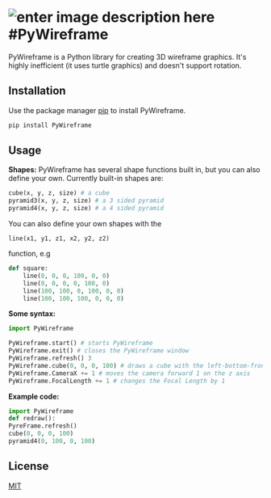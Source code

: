 ﻿ 
![enter image description here](https://lh3.googleusercontent.com/XQoxcWLR4Fi8OXt22lIu_TESMA3kzHFIWOjiNFOfJ5uqOzXTDPdyYKhBB800oZ8HxcHfeOCBjOxO=s50)  #PyWireframe  
========================================

PyWireframe is a Python library for creating 3D wireframe graphics. It's highly inefficient (it uses turtle graphics) and doesn't support rotation.

## Installation

Use the package manager [pip](https://pip.pypa.io/en/stable/) to install PyWireframe.

```bash
pip install PyWireframe
```

## Usage


**Shapes:**
PyWireframe has several shape functions built in, but you can also define your own. Currently built-in shapes are:
```Python
cube(x, y, z, size) # a cube
pyramid3(x, y, z, size) # a 3 sided pyramid
pyramid4(x, y, z, size) # a 4 sided pyramid
```
You can also define your own shapes with the 

    line(x1, y1, z1, x2, y2, z2)
function, e.g

```python
def square:
	line(0, 0, 0, 100, 0, 0)
	line(0, 0, 0, 0, 100, 0)
	line(100, 100, 0, 100, 0, 0)
	line(100, 100, 100, 0, 0, 0)
```

**Some syntax:**
```python
import PyWireframe

PyWireframe.start() # starts PyWireframe
PyWireframe.exit() # closes the PyWireframe window
PyWireframe.refresh() 3
PyWireframe.cube(0, 0, 0, 100) # draws a cube with the left-bottom-front corner is at 0, 0, 0 and size 100
PyWireframe.CameraX += 1 # moves the camera forward 1 on the z axis
PyWireframe.FocalLength += 1 # changes the Focal Length by 1
```

**Example code:**
```python
import PyWireframe
def redraw(): 
PyreFrame.refresh() 
cube(0, 0, 0, 100) 
pyramid4(0, 100, 0, 100)
```

## License
[MIT](https://choosealicense.com/licenses/mit/)

